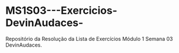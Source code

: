 # MS1S03---Exercicios-DevinAudaces-
Repositório da Resolução da Lista de Exercícios Módulo 1 Semana 03 DevinAudaces.
